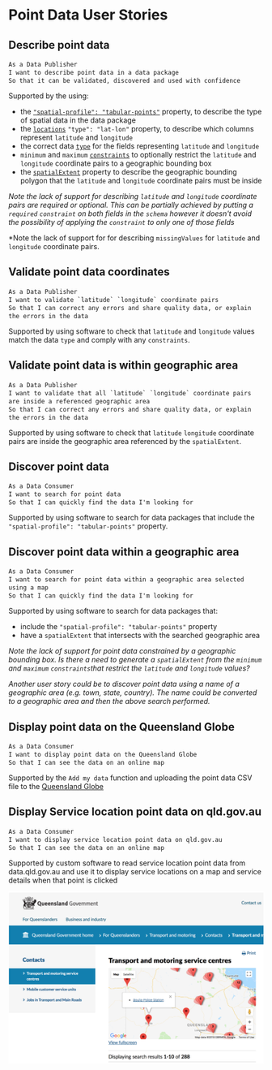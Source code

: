 # Point Data User Stories

## Describe point data

```
As a Data Publisher
I want to describe point data in a data package
So that it can be validated, discovered and used with confidence
```

Supported by the using:
- the [`"spatial-profile": "tabular-points"`](https://research.okfn.org/spatial-data-package-investigation/#package-level-) property, to describe the type of spatial data in the data package
- the [`locations`](https://research.okfn.org/spatial-data-package-investigation/#point-datasets) `"type": "lat-lon"` property, to describe which columns represent `latitude` and `longitude`
- the correct data [`type`](https://frictionlessdata.io/specs/table-schema/#types-and-formats) for the fields representing `latitude` and `longitude`
- `minimum` and `maximum` [`constraints`](https://frictionlessdata.io/specs/table-schema/#constraints) to optionally restrict the `latitude` and `longitude` coordinate pairs to a geographic bounding box
- the [`spatialExtent`](https://hackmd.io/s/SyyEbQuEM#Describe-and-validate-the-spatial-extent-of-point-data) property to describe the geographic bounding polygon that the `latitude` and `longitude` coordinate pairs must be inside

*Note the lack of support for describing `latitude` and `longitude` coordinate pairs are required or optional. This can be partially achieved by putting a `required` `constraint` on both fields in the `schema` however it doesn't avoid the possibility of applying the `constraint` to only one of those fields*

*Note the lack of support for for describing `missingValues` for `latitude` and `longitude` coordinate pairs.

## Validate point data coordinates

```
As a Data Publisher
I want to validate `latitude` `longitude` coordinate pairs
So that I can correct any errors and share quality data, or explain the errors in the data
```

Supported by using software to check that `latitude` and `longitude` values match the data `type` and comply with any `constraints`.

## Validate point data is within geographic area

```
As a Data Publisher
I want to validate that all `latitude` `longitude` coordinate pairs are inside a referenced geographic area
So that I can correct any errors and share quality data, or explain the errors in the data
```

Supported by using software to check that `latitude` `longitude` coordinate pairs are inside the geographic area referenced by the `spatialExtent`.

## Discover point data

```
As a Data Consumer
I want to search for point data
So that I can quickly find the data I'm looking for
```

Supported by using software to search for data packages that include the `"spatial-profile": "tabular-points"` property.

## Discover point data within a geographic area

```
As a Data Consumer
I want to search for point data within a geographic area selected using a map
So that I can quickly find the data I'm looking for
```

Supported by using software to search for data packages that:
- include the `"spatial-profile": "tabular-points"` property
- have a `spatialExtent` that intersects with the searched geographic area

*Note the lack of support for point data constrained by a geographic bounding box. Is there a need to generate a `spatialExtent` from the `minimum` and `maximum` `constraints`that restrict the `latitude` and `longitude` values?*

*Another user story could be to discover point data using a name of a geographic area (e.g. town, state, country). The name could be converted to  a geographic area and then the above search performed.*

## Display point data on the Queensland Globe

```
As a Data Consumer
I want to display point data on the Queensland Globe
So that I can see the data on an online map
```

Supported by the `Add my data` function and uploading the point data CSV file to the [Queensland Globe](https://qldglobe.information.qld.gov.au/)


## Display Service location point data on qld.gov.au

```
As a Data Consumer
I want to display service location point data on qld.gov.au
So that I can see the data on an online map
```

Supported by custom software to read service location point data from data.qld.gov.au and use it to display service locations on a map and service details when that point is clicked

![Service Location Map](service-location-map.png)
